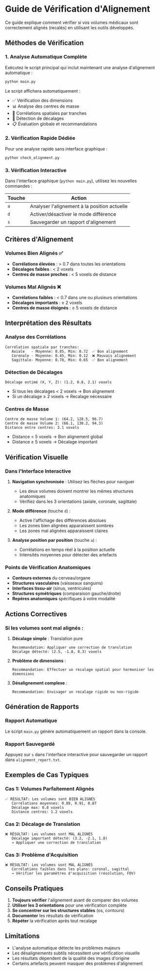 # Guide de Vérification d'Alignement

Ce guide explique comment vérifier si vos volumes médicaux sont correctement alignés (recalés) en utilisant les outils développés.

## Méthodes de Vérification

### 1. Analyse Automatique Complète

Exécutez le script principal qui inclut maintenant une analyse d'alignement automatique :

```bash
python main.py
```

Le script affichera automatiquement :
- ✅ Vérification des dimensions
- 📊 Analyse des centres de masse
- 🔗 Corrélations spatiales par tranches
- 📏 Détection de décalages
- 📋 Évaluation globale et recommandations

### 2. Vérification Rapide Dédiée

Pour une analyse rapide sans interface graphique :

```bash
python check_alignment.py
```

### 3. Vérification Interactive

Dans l'interface graphique (`python main.py`), utilisez les nouvelles commandes :

| Touche | Action |
|--------|--------|
| `a` | Analyser l'alignement à la position actuelle |
| `d` | Activer/désactiver le mode différence |
| `s` | Sauvegarder un rapport d'alignement |

## Critères d'Alignement

### Volumes Bien Alignés ✅
- **Corrélations élevées** : > 0.7 dans toutes les orientations
- **Décalages faibles** : < 2 voxels
- **Centres de masse proches** : < 5 voxels de distance

### Volumes Mal Alignés ❌
- **Corrélations faibles** : < 0.7 dans une ou plusieurs orientations
- **Décalages importants** : ≥ 2 voxels
- **Centres de masse éloignés** : ≥ 5 voxels de distance

## Interprétation des Résultats

### Analyse des Corrélations
```
Corrélation spatiale par tranches:
   Axiale   - Moyenne: 0.85, Min: 0.72  ✅ Bon alignement
   Coronale - Moyenne: 0.45, Min: 0.12  ❌ Mauvais alignement
   Sagittale- Moyenne: 0.78, Min: 0.65  ✅ Bon alignement
```

### Détection de Décalages
```
Décalage estimé (X, Y, Z): (1.2, 0.8, 2.1) voxels
```
- Si tous les décalages < 2 voxels → Bon alignement
- Si un décalage ≥ 2 voxels → Recalage nécessaire

### Centres de Masse
```
Centre de masse Volume 1: (64.2, 128.5, 96.7)
Centre de masse Volume 2: (66.1, 130.2, 94.3)
Distance entre centres: 3.1 voxels
```
- Distance < 5 voxels → Bon alignement global
- Distance ≥ 5 voxels → Décalage important

## Vérification Visuelle

### Dans l'Interface Interactive

1. **Navigation synchronisée** : Utilisez les flèches pour naviguer
   - Les deux volumes doivent montrer les mêmes structures anatomiques
   - Vérifiez dans les 3 orientations (axiale, coronale, sagittale)

2. **Mode différence** (touche `d`) :
   - Active l'affichage des différences absolues
   - Les zones bien alignées apparaissent sombres
   - Les zones mal alignées apparaissent claires

3. **Analyse position par position** (touche `a`) :
   - Corrélations en temps réel à la position actuelle
   - Intensités moyennes pour détecter des artefacts

### Points de Vérification Anatomiques

- **Contours externes** du cerveau/organe
- **Structures vasculaires** (vaisseaux sanguins)
- **Interfaces tissu-air** (sinus, ventricules)
- **Structures symétriques** (comparaison gauche/droite)
- **Repères anatomiques** spécifiques à votre modalité

## Actions Correctives

### Si les volumes sont mal alignés :

1. **Décalage simple** : Translation pure
   ```
   Recommandation: Appliquer une correction de translation
   Décalage détecté: (2.5, -1.8, 0.3) voxels
   ```

2. **Problème de dimensions** :
   ```
   Recommandation: Effectuer un recalage spatial pour harmoniser les dimensions
   ```

3. **Désalignement complexe** :
   ```
   Recommandation: Envisager un recalage rigide ou non-rigide
   ```

## Génération de Rapports

### Rapport Automatique
Le script `main.py` génère automatiquement un rapport dans la console.

### Rapport Sauvegardé
Appuyez sur `s` dans l'interface interactive pour sauvegarder un rapport dans `alignment_report.txt`.

## Exemples de Cas Typiques

### Cas 1: Volumes Parfaitement Alignés
```
✅ RÉSULTAT: Les volumes sont BIEN ALIGNÉS
   Corrélations moyennes: 0.89, 0.91, 0.87
   Décalage max: 0.8 voxels
   Distance centres: 1.2 voxels
```

### Cas 2: Décalage de Translation
```
❌ RÉSULTAT: Les volumes sont MAL ALIGNÉS
   Décalage important détecté: (3.2, -2.1, 1.8)
   → Appliquer une correction de translation
```

### Cas 3: Problème d'Acquisition
```
❌ RÉSULTAT: Les volumes sont MAL ALIGNÉS
   Corrélations faibles dans les plans: coronal, sagittal
   → Vérifier les paramètres d'acquisition (résolution, FOV)
```

## Conseils Pratiques

1. **Toujours vérifier** l'alignement avant de comparer des volumes
2. **Utiliser les 3 orientations** pour une vérification complète
3. **Se concentrer sur les structures stables** (os, contours)
4. **Documenter** les résultats de vérification
5. **Répéter** la vérification après tout recalage

## Limitations

- L'analyse automatique détecte les problèmes majeurs
- Les désalignements subtils nécessitent une vérification visuelle
- Les résultats dépendent de la qualité des images d'origine
- Certains artefacts peuvent masquer des problèmes d'alignement
